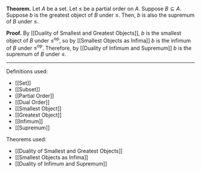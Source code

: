 **Theorem.** Let $A$ be a set. Let $\leq$ be a partial order on $A$. Suppose $B\subseteq A$. Suppose $b$ is the greatest object of $B$ under $\leq$. Then, $b$ is also the supremum of $B$ under $\leq$.

**Proof.** By [[Duality of Smallest and Greatest Objects]], $b$ is the smallest object of $B$ under $\leq^\text{op}$, so by [[Smallest Objects as Infima]] $b$ is the infimum of $B$ under $\leq^\text{op}$. Therefore, by [[Duality of Infimum and Supremum]] $b$ is the supremum of $B$ under $\leq$.
***
Definitions used:
- [[Set]]
- [[Subset]]
- [[Partial Order]]
- [[Dual Order]]
- [[Smallest Object]]
- [[Greatest Object]]
- [[Infimum]]
- [[Supremum]]

Theorems used:
- [[Duality of Smallest and Greatest Objects]]
- [[Smallest Objects as Infima]]
- [[Duality of Infimum and Supremum]]